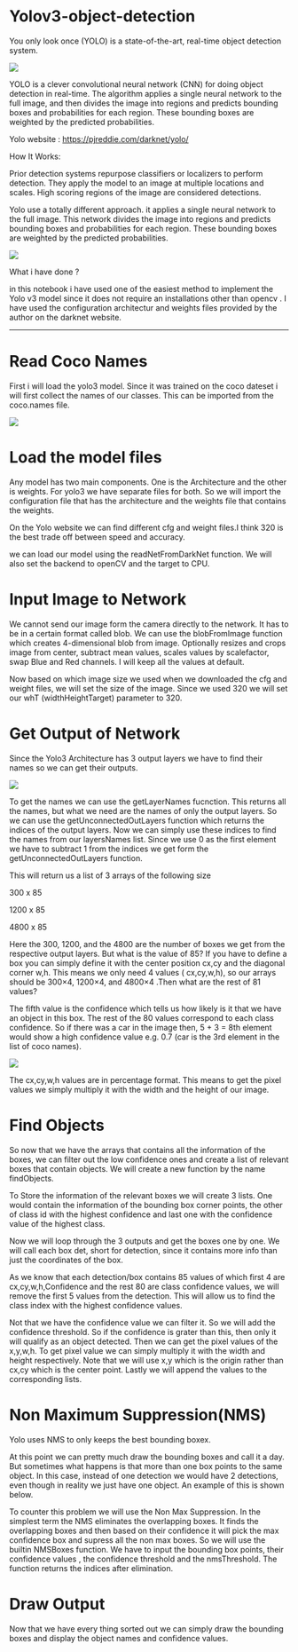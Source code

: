 # Yolov3-object-detection
You only look once (YOLO) is a state-of-the-art, real-time object detection system.

![](https://raw.githubusercontent.com/zackq88/Yolov3-object-detection/master/resultat.gif)



YOLO is a clever convolutional neural network (CNN) for doing object detection in real-time. The algorithm applies a single neural network to the full image, and then divides the image into regions and predicts bounding boxes and probabilities for each region. These bounding boxes are weighted by the predicted probabilities.

Yolo website : https://pjreddie.com/darknet/yolo/

How It Works:

Prior detection systems repurpose classifiers or localizers to perform detection. They apply the model to an image at multiple locations and scales. High scoring regions of the image are considered detections.

Yolo use a totally different approach. it applies a single neural network to the full image. This network divides the image into regions and predicts bounding boxes and probabilities for each region. These bounding boxes are weighted by the predicted probabilities.

![](https://raw.githubusercontent.com/zackq88/Yolov3-object-detection/master/readme/cap.png)

What i have done ?

in this notebook i have used one of the easiest method to implement the Yolo v3 model since it does not require an installations other than opencv . I have used the configuration architectur and weights files provided by the author on the darknet website.

______________________________________________________________________________________________________________________________________________________________________________
# Read Coco Names

First i will load the yolo3 model. Since it was trained on the coco dateset i will first collect the names of our classes. This can be imported from the coco.names file.  

![](https://raw.githubusercontent.com/zackq88/Yolov3-object-detection/master/readme/Capture.PNG)

# Load the model files

Any model has two main components. One is the Architecture and the other is weights. For yolo3 we have separate files for both. So we will import the configuration file that has the architecture and the weights file that contains the weights.

On the Yolo website we can find different cfg and weight files.I think 320 is the best trade off between speed and accuracy.

we can load our model using the readNetFromDarkNet function. We will also set the backend to openCV and the target to CPU.

# Input Image to Network

We cannot send our image form the camera directly to the network. It has to be in a certain format called blob. We can use the blobFromImage function which creates 4-dimensional blob from image. Optionally resizes and crops image from center, subtract mean values, scales values by scalefactor, swap Blue and Red channels. I will keep all the values at default.

Now based on which image size we used when we downloaded the cfg and weight files, we will set the size of the image. Since we used 320 we will set our whT (widthHeightTarget) parameter to 320.

# Get Output of Network
Since the Yolo3 Architecture has 3 output layers we have to find their names so we can get their outputs.

![](https://raw.githubusercontent.com/zackq88/Yolov3-object-detection/master/readme/yolo%203%20structure.jpg)

To get the names we can use the getLayerNames fucnction. This returns all the names, but what we need are the names of only the output layers. So we can use the getUnconnectedOutLayers function which returns the indices of the output layers. Now we can simply use these indices to find the names from our layersNames list. Since we use 0 as the first element we have to subtract 1 from the indices we get form the getUnconnectedOutLayers function.

This will return us a list of 3 arrays of the following size

300 x 85

1200 x 85

4800 x 85

Here the 300, 1200, and the 4800 are the number of boxes we get from the respective output layers. But what is the value of 85? If you have to define a box you can simply define it with the center position cx,cy and the diagonal corner w,h. This means we only need 4 values ( cx,cy,w,h), so our arrays should be 300×4, 1200×4, and 4800×4 .Then what are the rest of 81 values?

The fifth value is the confidence which tells us how likely is it that we have an object in this box. The rest of the 80 values correspond to each class confidence. So if there was a car in the image then, 5 + 3 = 8th element would show a high confidence value e.g. 0.7 (car is the 3rd element in the list of coco names).


![](https://raw.githubusercontent.com/zackq88/Yolov3-object-detection/master/readme/outputs.png)



The cx,cy,w,h values are in percentage format. This means to get the pixel values we simply multiply it with the width and the height of our image.

# Find Objects

So now that we have the arrays that contains all the information of the boxes, we can filter out the low confidence ones and create a list of relevant boxes that contain objects. We will create a new function by the name findObjects.

To Store the information of the relevant boxes we will create 3 lists. One would contain the information of the bounding box corner points, the other of class id with the highest confidence and last one with the confidence value of the highest class.

Now we will loop through the 3 outputs and get the boxes one by one. We will call each box det, short for detection, since it contains more info than just the coordinates of the box.

As we know that each detection/box contains 85 values of which first 4 are cx,cy,w,h,Confidence and the rest 80 are class confidence values, we will remove the first 5 values from the detection. This will allow us to find the class index with the highest confidence values.

Not that we have the confidence value we can filter it. So we will add the confidence threshold. So if the confidence is grater than this, then only it will qualify as an object detected. Then we can get the pixel values of the x,y,w,h. To get pixel value we can simply multiply it with the width and height respectively. Note that we will use x,y which is the origin rather than cx,cy which is the center point. Lastly we will append the values to the corresponding lists.

# Non Maximum Suppression(NMS)

Yolo uses NMS to only keeps the best bounding boxex.

At this point we can pretty much draw the bounding boxes and call it a day. But sometimes what happens is that more than one box points to the same object. In this case, instead of one detection we would have 2 detections, even though in reality we just have one object. An example of this is shown below.

To counter this problem we will use the Non Max Suppression. In the simplest term the NMS eliminates the overlapping boxes. It finds the overlapping boxes and then based on their confidence it will pick the max confidence box and supress all the non max boxes. So we will use the builtin NMSBoxes function. We have to input the bounding box points, their confidence values , the confidence threshold and the nmsThreshold. The function returns the indices after elimination.

# Draw Output
Now that we have every thing sorted out we can simply draw the bounding boxes and display the object names and confidence values.
